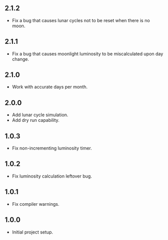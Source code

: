## 2.1.2
* Fix a bug that causes lunar cycles not to be reset when there is no moon.

## 2.1.1
* Fix a bug that causes moonlight luminosity to be miscalculated upon day change.

## 2.1.0
* Work with accurate days per month.

## 2.0.0
* Add lunar cycle simulation.
* Add dry run capability.

## 1.0.3
* Fix non-incrementing luminosity timer.

## 1.0.2
* Fix luminosity calculation leftover bug.

## 1.0.1
* Fix compiler warnings.

## 1.0.0
* Initial project setup.
